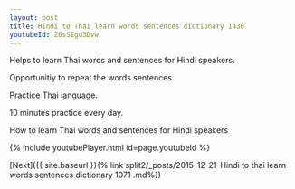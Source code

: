 ```yaml
---
layout: post
title: Hindi to Thai learn words sentences dictionary 1430 
youtubeId: Z6sSIgu3Dvw
---
```

 
 
Helps to learn Thai words and sentences for Hindi speakers.

Opportunitiy to repeat the words sentences. 

Practice Thai language. 
 
10 minutes practice every day. 
 
How to learn Thai words and sentences for Hindi speakers 
 
{% include youtubePlayer.html id=page.youtubeId %}
 
 
[Next]({{ site.baseurl }}{% link  split2/_posts/2015-12-21-Hindi to thai learn words sentences dictionary 1071 .md%})
 
